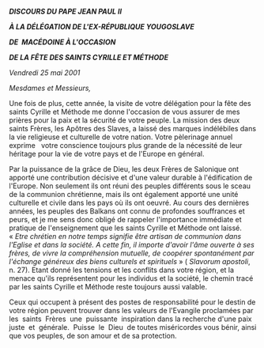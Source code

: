 ***DISCOURS DU PAPE JEAN PAUL II***

***À LA DÉLÉGATION DE L'EX-RÉPUBLIQUE YOUGOSLAVE***

***DE  MACÉDOINE À L'OCCASION***

***DE LA FÊTE DES SAINTS CYRILLE ET MÉTHODE***

*Vendredi 25 mai 2001*

*Mesdames et Messieurs,*

Une fois de plus, cette année, la visite de votre délégation pour la fête des saints Cyrille et Méthode me donne l'occasion de vous assurer de mes prières pour la paix et la sécurité de votre peuple. La mission des deux saints Frères, les Apôtres des Slaves, a laissé des marques indélébiles dans la vie religieuse et culturelle de votre nation. Votre pèlerinage annuel exprime   votre conscience toujours plus grande de la nécessité de leur héritage pour la vie de votre pays et de l'Europe en général.

Par la puissance de la grâce de Dieu, les deux Frères de Salonique ont apporté une contribution décisive et d'une valeur durable à l'édification de l'Europe. Non seulement ils ont réuni des peuples différents sous le sceau de la communion chrétienne, mais ils ont également apporté une unité culturelle et civile dans les pays où ils ont oeuvré. Au cours des dernières années, les peuples des Balkans ont connu de profondes souffrances et peurs, et je me sens donc obligé de rappeler l'importance immédiate et pratique de l'enseignement que les saints Cyrille et Méthode ont laissé. « *Etre chrétien en notre temps signifie être artisan de communion dans l'Eglise et dans la société. A cette fin, il importe d'avoir l'âme ouverte à ses frères, de vivre la compréhension mutuelle, de coopérer spontanément par l'échange généreux des biens culturels et spirituels* » ( *Slavorum apostoli*, n. 27). Etant donné les tensions et les conflits dans votre région, et la menace qu'ils représentent pour les individus et la société, le chemin tracé par les saints Cyrille et Méthode reste toujours aussi valable.

Ceux qui occupent à présent des postes de responsabilité pour le destin de votre région peuvent trouver dans les valeurs de l'Evangile proclamées par les  saints  Frères  une  puissante  inspiration dans la recherche d'une paix juste  et  générale.  Puisse  le  Dieu  de toutes miséricordes vous bénir, ainsi que vos peuples, de son amour et de sa protection.